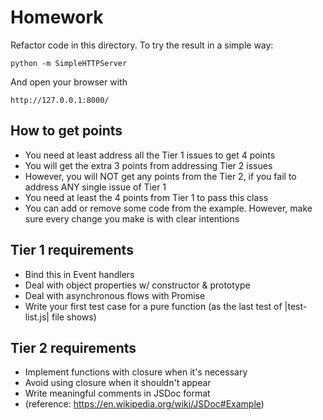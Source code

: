 # Homework

Refactor code in this directory.
To try the result in a simple way:

    python -m SimpleHTTPServer

And open your browser with

    http://127.0.0.1:8000/

## How to get points

* You need at least address all the Tier 1 issues to get 4 points
* You will get the extra 3 points from addressing Tier 2 issues
* However, you will NOT get any points from the Tier 2,
  if you fail to address ANY single issue of Tier 1
* You need at least the 4 points from Tier 1 to pass this class
* You can add or remove some code from the example. However, make sure every change you make is with clear intentions


## Tier 1 requirements

* Bind this in Event handlers
* Deal with object properties w/ constructor & prototype
* Deal with asynchronous flows with Promise
* Write your first test case for a pure function (as the last test of |test-list.js| file shows)

## Tier 2 requirements

* Implement functions with closure when it's necessary
* Avoid using closure when it shouldn't appear
* Write meaningful comments in JSDoc format
* (reference: https://en.wikipedia.org/wiki/JSDoc#Example)

